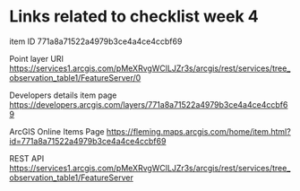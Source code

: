 # Links related to checklist week 4

item ID 771a8a71522a4979b3ce4a4ce4ccbf69

Point layer URl https://services1.arcgis.com/pMeXRvgWClLJZr3s/arcgis/rest/services/tree_observation_table1/FeatureServer/0

Developers details item page
https://developers.arcgis.com/layers/771a8a71522a4979b3ce4a4ce4ccbf69

ArcGIS Online Items Page
https://fleming.maps.arcgis.com/home/item.html?id=771a8a71522a4979b3ce4a4ce4ccbf69

REST API
https://services1.arcgis.com/pMeXRvgWClLJZr3s/arcgis/rest/services/tree_observation_table1/FeatureServer
